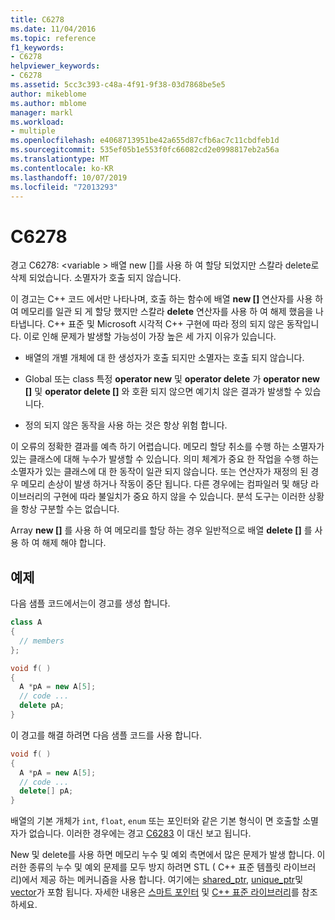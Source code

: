 ```yaml
---
title: C6278
ms.date: 11/04/2016
ms.topic: reference
f1_keywords:
- C6278
helpviewer_keywords:
- C6278
ms.assetid: 5cc3c393-c48a-4f91-9f38-03d7868be5e5
author: mikeblome
ms.author: mblome
manager: markl
ms.workload:
- multiple
ms.openlocfilehash: e4068713951be42a655d87cfb6ac7c11cbdfeb1d
ms.sourcegitcommit: 535ef05b1e553f0fc66082cd2e0998817eb2a56a
ms.translationtype: MT
ms.contentlocale: ko-KR
ms.lasthandoff: 10/07/2019
ms.locfileid: "72013293"
---
```

# <a name="c6278"></a>C6278
경고 C6278: \<variable > 배열 new []를 사용 하 여 할당 되었지만 스칼라 delete로 삭제 되었습니다. 소멸자가 호출 되지 않습니다.

이 경고는 C++ 코드 에서만 나타나며, 호출 하는 함수에 배열 **new []** 연산자를 사용 하 여 메모리를 일관 되 게 할당 했지만 스칼라 **delete** 연산자를 사용 하 여 해제 했음을 나타냅니다. C++ 표준 및 Microsoft 시각적 C++ 구현에 따라 정의 되지 않은 동작입니다. 이로 인해 문제가 발생할 가능성이 가장 높은 세 가지 이유가 있습니다.

- 배열의 개별 개체에 대 한 생성자가 호출 되지만 소멸자는 호출 되지 않습니다.

- Global 또는 class 특정 **operator new** 및 **operator delete** 가 **operator new []** 및 **operator delete []** 와 호환 되지 않으면 예기치 않은 결과가 발생할 수 있습니다.

- 정의 되지 않은 동작을 사용 하는 것은 항상 위험 합니다.

이 오류의 정확한 결과를 예측 하기 어렵습니다. 메모리 할당 취소를 수행 하는 소멸자가 있는 클래스에 대해 누수가 발생할 수 있습니다. 의미 체계가 중요 한 작업을 수행 하는 소멸자가 있는 클래스에 대 한 동작이 일관 되지 않습니다. 또는 연산자가 재정의 된 경우 메모리 손상이 발생 하거나 작동이 중단 됩니다. 다른 경우에는 컴파일러 및 해당 라이브러리의 구현에 따라 불일치가 중요 하지 않을 수 있습니다. 분석 도구는 이러한 상황을 항상 구분할 수는 없습니다.

Array **new []** 를 사용 하 여 메모리를 할당 하는 경우 일반적으로 배열 **delete []** 를 사용 하 여 해제 해야 합니다.

## <a name="example"></a>예제

다음 샘플 코드에서는이 경고를 생성 합니다.

```cpp
class A
{
  // members
};

void f( )
{
  A *pA = new A[5];
  // code ...
  delete pA;
}
```

이 경고를 해결 하려면 다음 샘플 코드를 사용 합니다.

```cpp
void f( )
{
  A *pA = new A[5];
  // code ...
  delete[] pA;
}
```

배열의 기본 개체가 `int`, `float`, `enum` 또는 포인터와 같은 기본 형식이 면 호출할 소멸자가 없습니다. 이러한 경우에는 경고 [C6283](../code-quality/c6283.md) 이 대신 보고 됩니다.

New 및 delete를 사용 하면 메모리 누수 및 예외 측면에서 많은 문제가 발생 합니다. 이러한 종류의 누수 및 예외 문제를 모두 방지 하려면 STL ( C++ 표준 템플릿 라이브러리)에서 제공 하는 메커니즘을 사용 합니다. 여기에는 [shared_ptr](/cpp/standard-library/shared-ptr-class), [unique_ptr](/cpp/standard-library/unique-ptr-class)및 [vector](/cpp/standard-library/vector)가 포함 됩니다. 자세한 내용은 [스마트 포인터](/cpp/cpp/smart-pointers-modern-cpp) 및 [ C++ 표준 라이브러리](/cpp/standard-library/cpp-standard-library-reference)를 참조 하세요.
